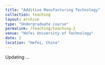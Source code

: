 ```yaml
---
title: "Additive Manufacturing Technology"
collection: teaching
layout: archive
type: "Undergraduate course"
permalink: /teaching/teaching-2
venue: "Hefei University of Technology"
date: 2
location: "Hefei, China"
---
```

Updating ...

